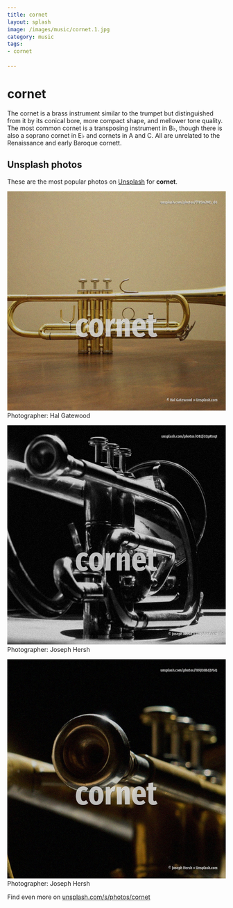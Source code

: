 ```yaml
---
title: cornet
layout: splash
image: /images/music/cornet.1.jpg
category: music
tags:
- cornet

---
```

# cornet

The cornet  is a brass instrument similar to the trumpet but distinguished from it by its conical 
bore, more compact shape, and mellower tone quality.
 The most common cornet is a transposing instrument in B♭, though there is also a soprano cornet in 
E♭ and cornets in A and C.
All are unrelated to the Renaissance and early Baroque cornett.

 
## Unsplash photos
These are the most popular photos on [Unsplash](https://unsplash.com) for **cornet**.
 
![cornet](/images/music/cornet.1.jpg)
Photographer:  Hal Gatewood
 
![cornet](/images/music/cornet.2.jpg)
Photographer:  Joseph Hersh
 
![cornet](/images/music/cornet.3.jpg)
Photographer:  Joseph Hersh
 
Find even more on [unsplash.com/s/photos/cornet](https://unsplash.com/s/photos/cornet)
 
